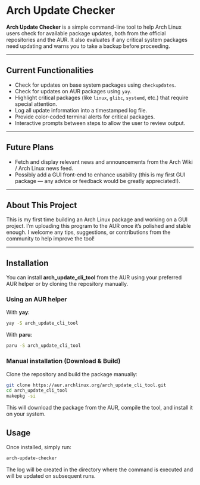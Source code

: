 # Arch Update Checker

**Arch Update Checker** is a simple command-line tool to help Arch Linux users check for available package updates, both from the official repositories and the AUR. It also evaluates if any critical system packages need updating and warns you to take a backup before proceeding.

---

## Current Functionalities

- Check for updates on base system packages using `checkupdates`.
- Check for updates on AUR packages using `yay`.
- Highlight critical packages (like `linux`, `glibc`, `systemd`, etc.) that require special attention.
- Log all update information into a timestamped log file.
- Provide color-coded terminal alerts for critical packages.
- Interactive prompts between steps to allow the user to review output.

---

## Future Plans

- Fetch and display relevant news and announcements from the Arch Wiki / Arch Linux news feed.
- Possibly add a GUI front-end to enhance usability (this is my first GUI package — any advice or feedback would be greatly appreciated!).

---

## About This Project

This is my first time building an Arch Linux package and working on a GUI project. I’m uploading this program to the AUR once it’s polished and stable enough. I welcome any tips, suggestions, or contributions from the community to help improve the tool!

---
## Installation

You can install **arch_update_cli_tool** from the AUR using your preferred AUR helper or by cloning the repository manually.

### Using an AUR helper

With **yay**:

```bash
yay -S arch_update_cli_tool
```

With **paru**:

```bash
paru -S arch_update_cli_tool
```

### Manual installation (Download & Build)

Clone the repository and build the package manually:
```bash
git clone https://aur.archlinux.org/arch_update_cli_tool.git
cd arch_update_cli_tool
makepkg -si
```
This will download the package from the AUR, compile the tool, and install it on your system.

## Usage

Once installed, simply run:
```bash
arch-update-checker
```

The log will be created in the directory where the command is executed and will be updated on subsequent runs.
